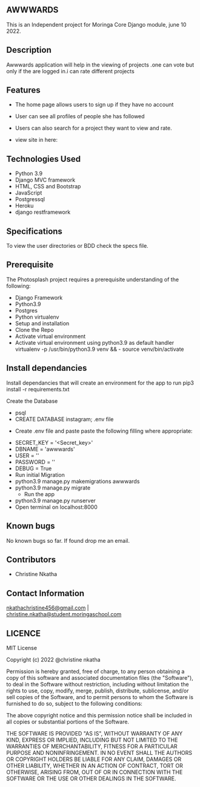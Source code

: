 ## AWWWARDS
This is an Independent project for Moringa Core Django module, june 10 2022.

 ## Description
Awwwards application will help in the viewing of projects .one can vote but only if the are logged in.i can rate different projects 

 ## Features
- The home page allows users to sign up if they have no account
- User can see all profiles of people she has followed
- Users can also search for a project  they want to view and rate.

- view site in here:

## Technologies Used
- Python 3.9
- Django MVC framework
- HTML, CSS and Bootstrap
- JavaScript
- Postgressql
- Heroku
- django restframework
 ## Specifications
To view the user directories or BDD check the specs file.

## Prerequisite
The Photosplash project requires a prerequisite understanding of the following:

- Django Framework
- Python3.9
- Postgres
- Python virtualenv
- Setup and installation
- Clone the Repo
- Activate virtual environment
- Activate virtual environment using python3.9 as default handler virtualenv -p /usr/bin/python3.9 venv && -  source venv/bin/activate

## Install dependancies
Install dependancies that will create an environment for the app to run pip3 install -r requirements.txt

Create the Database
- psql
- CREATE DATABASE instagram;
.env file
* Create .env file and paste paste the following filling where appropriate:

- SECRET_KEY = '<Secret_key>'
- DBNAME = 'awwwards'
- USER = '<Username>'
- PASSWORD = '<password>'
- DEBUG = True
- Run initial Migration
- python3.9 manage.py makemigrations awwwards
- python3.9 manage.py migrate
     * Run the app
- python3.9 manage.py runserver
- Open terminal on localhost:8000
 ## Known bugs
No known bugs so far. If found drop me an email.

 ##  Contributors
- Christine Nkatha
## Contact Information
nkathachristine456@gmail.com | christine.nkatha@student.moringaschool.com



## LICENCE
MIT License

Copyright (c) 2022 @christine nkatha

Permission is hereby granted, free of charge, to any person obtaining a copy of this software and associated documentation files (the "Software"), to deal in the Software without restriction, including without limitation the rights to use, copy, modify, merge, publish, distribute, sublicense, and/or sell copies of the Software, and to permit persons to whom the Software is furnished to do so, subject to the following conditions:

The above copyright notice and this permission notice shall be included in all copies or substantial portions of the Software.

THE SOFTWARE IS PROVIDED "AS IS", WITHOUT WARRANTY OF ANY KIND, EXPRESS OR IMPLIED, INCLUDING BUT NOT LIMITED TO THE WARRANTIES OF MERCHANTABILITY, FITNESS FOR A PARTICULAR PURPOSE AND NONINFRINGEMENT. IN NO EVENT SHALL THE AUTHORS OR COPYRIGHT HOLDERS BE LIABLE FOR ANY CLAIM, DAMAGES OR OTHER LIABILITY, WHETHER IN AN ACTION OF CONTRACT, TORT OR OTHERWISE, ARISING FROM, OUT OF OR IN CONNECTION WITH THE SOFTWARE OR THE USE OR OTHER DEALINGS IN THE SOFTWARE.
